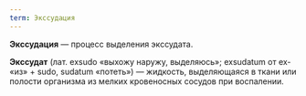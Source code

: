 ```yaml
---
term: Экссудaция
---
```

**Экссудaция** — процесс выделения экссудата.

**Экссудат** (лат. exsudo «выхожу наружу, выделяюсь»; exsudatum от ex- «из» + sudo, sudatum «потеть») — жидкость, выделяющаяся в ткани или полости организма из мелких кровеносных сосудов при воспалении.